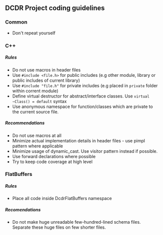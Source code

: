 ## DCDR Project coding guidelines 

### Common
- Don't repeat yourself

### C++

##### Rules
- Do not use macros in header files
- Use `#include <file.h>` for public includes (e.g other module, library or public includes of current library)
- Use `#include "file.h"` for private includes (e.g placed in `private` folder within corrent module)
- Define virtual destructor for abstract/interface classes. Use `virtual ~Class() = default` syntax
- Use anonymous namespace for function/classes which are private to the current source file. 

##### Recommendations
- Do not use macros at all
- Minimize actual implementation details in header files - use pimpl pattern where applicable
- Minimize usage of dynamic_cast. Use visitor pattern instead if possible.
- Use forward declarations where possible
- Try to keep code coverage at high level

### FlatBuffers

##### Rules
- Place all code inside DcdrFlatBuffers namespace

##### Recomendations
- Do not make huge unreadable few-hundred-lined schema files. Separate these huge files on few shorter files. 